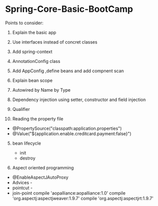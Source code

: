 # Spring-Core-Basic-BootCamp

Points to consider:  
1. Explain the basic app 
2. Use interfaces instead of concret classes
3. Add spring-context 
  1. AnnotationConfig class 
  2. Add AppConfig ,define beans and add compnent scan
  3. Explain bean scope
  4. Autowired 
      by Name 
      by Type 
  5. Dependency injection using setter, constructor and field injection 
  6. Qualifier   

4. Reading the property file
  - @PropertySource("classpath:application.properties")
  - @Value("${application.enable.creditcard.payment:false}")

5. bean lifecycle 
   - init 
   - destroy

6. Aspect oriented programming
  - @EnableAspectJAutoProxy
  - Advices - 
  - pointcut - 
  - join-point
    compile 'aopalliance:aopalliance:1.0'
    compile 'org.aspectj:aspectjweaver:1.9.7'
    compile 'org.aspectj:aspectjrt:1.9.7'
  
